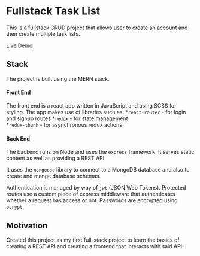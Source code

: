 # Fullstack Task List

This is a fullstack CRUD project that allows user to create an account and then create multiple task lists.

[Live Demo](https://brann-todo-list.herokuapp.com/)

## Stack

The project is built using the MERN stack.

#### Front End

The front end is a react app written in JavaScript and using SCSS for styling.
The app makes use of libraries such as: 
  *`react-router` - for login and signup routes
  *`redux` - for state management  
  *`redux-thunk` - for asynchronous redux actions

#### Back End

The backend runs on Node and uses the `express` framework. It serves static content as well as providing a REST API.

It uses the `mongoose` library to connect to a MongoDB database and also to create and mange database schemas.

Authentication is managed by way of `jwt` (JSON Web Tokens). Protected routes use a custom piece of express middleware that authenticates whether a request has access or not. Passwords are encrypted using `bcrypt`.

## Motivation

Created this project as my first full-stack project to learn the basics of creating a REST API and creating a frontend that interacts with said API.